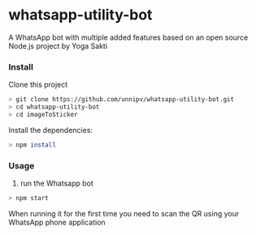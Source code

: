 # whatsapp-utility-bot
A WhatsApp bot with multiple added features based on an open source Node.js project by Yoga Sakti

### Install
Clone this project

```bash
> git clone https://github.com/unnipv/whatsapp-utility-bot.git
> cd whatsapp-utility-bot
> cd imageToSticker
```

Install the dependencies:

```bash
> npm install
```

### Usage
1. run the Whatsapp bot

```bash
> npm start
```
When running it for the first time you need to scan the QR using your WhatsApp phone application
